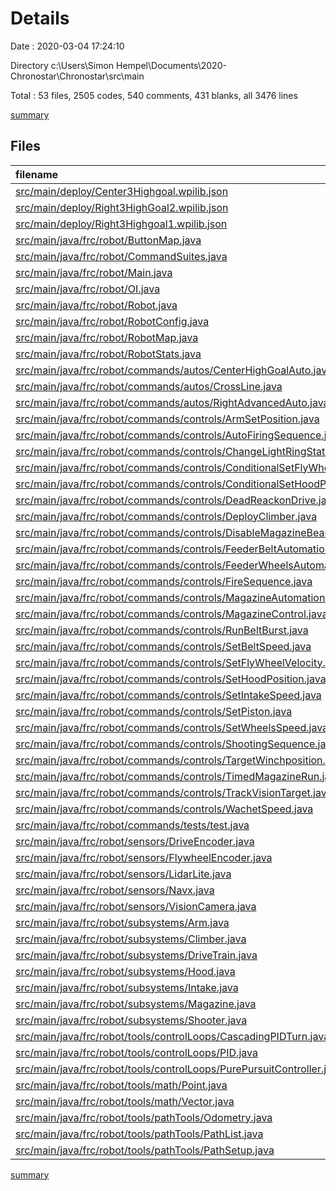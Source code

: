 # Details

Date : 2020-03-04 17:24:10

Directory c:\Users\Simon Hempel\Documents\2020-Chronostar\Chronostar\src\main

Total : 53 files,  2505 codes, 540 comments, 431 blanks, all 3476 lines

[summary](results.md)

## Files
| filename | language | code | comment | blank | total |
| :--- | :--- | ---: | ---: | ---: | ---: |
| [src/main/deploy/Center3Highgoal.wpilib.json](/src/main/deploy/Center3Highgoal.wpilib.json) | JSON | 1 | 0 | 0 | 1 |
| [src/main/deploy/Right3HighGoal2.wpilib.json](/src/main/deploy/Right3HighGoal2.wpilib.json) | JSON | 1 | 0 | 0 | 1 |
| [src/main/deploy/Right3Highgoal1.wpilib.json](/src/main/deploy/Right3Highgoal1.wpilib.json) | JSON | 1 | 0 | 0 | 1 |
| [src/main/java/frc/robot/ButtonMap.java](/src/main/java/frc/robot/ButtonMap.java) | Java | 98 | 11 | 4 | 113 |
| [src/main/java/frc/robot/CommandSuites.java](/src/main/java/frc/robot/CommandSuites.java) | Java | 33 | 9 | 6 | 48 |
| [src/main/java/frc/robot/Main.java](/src/main/java/frc/robot/Main.java) | Java | 9 | 16 | 5 | 30 |
| [src/main/java/frc/robot/OI.java](/src/main/java/frc/robot/OI.java) | Java | 8 | 10 | 4 | 22 |
| [src/main/java/frc/robot/Robot.java](/src/main/java/frc/robot/Robot.java) | Java | 126 | 6 | 18 | 150 |
| [src/main/java/frc/robot/RobotConfig.java](/src/main/java/frc/robot/RobotConfig.java) | Java | 122 | 9 | 21 | 152 |
| [src/main/java/frc/robot/RobotMap.java](/src/main/java/frc/robot/RobotMap.java) | Java | 108 | 6 | 36 | 150 |
| [src/main/java/frc/robot/RobotStats.java](/src/main/java/frc/robot/RobotStats.java) | Java | 18 | 9 | 4 | 31 |
| [src/main/java/frc/robot/commands/autos/CenterHighGoalAuto.java](/src/main/java/frc/robot/commands/autos/CenterHighGoalAuto.java) | Java | 18 | 14 | 4 | 36 |
| [src/main/java/frc/robot/commands/autos/CrossLine.java](/src/main/java/frc/robot/commands/autos/CrossLine.java) | Java | 9 | 14 | 4 | 27 |
| [src/main/java/frc/robot/commands/autos/RightAdvancedAuto.java](/src/main/java/frc/robot/commands/autos/RightAdvancedAuto.java) | Java | 16 | 14 | 4 | 34 |
| [src/main/java/frc/robot/commands/controls/ArmSetPosition.java](/src/main/java/frc/robot/commands/controls/ArmSetPosition.java) | Java | 13 | 11 | 5 | 29 |
| [src/main/java/frc/robot/commands/controls/AutoFiringSequence.java](/src/main/java/frc/robot/commands/controls/AutoFiringSequence.java) | Java | 9 | 14 | 4 | 27 |
| [src/main/java/frc/robot/commands/controls/ChangeLightRingState.java](/src/main/java/frc/robot/commands/controls/ChangeLightRingState.java) | Java | 13 | 11 | 5 | 29 |
| [src/main/java/frc/robot/commands/controls/ConditionalSetFlyWheelVelocity.java](/src/main/java/frc/robot/commands/controls/ConditionalSetFlyWheelVelocity.java) | Java | 23 | 14 | 8 | 45 |
| [src/main/java/frc/robot/commands/controls/ConditionalSetHoodPosition.java](/src/main/java/frc/robot/commands/controls/ConditionalSetHoodPosition.java) | Java | 24 | 14 | 9 | 47 |
| [src/main/java/frc/robot/commands/controls/DeadReackonDrive.java](/src/main/java/frc/robot/commands/controls/DeadReackonDrive.java) | Java | 35 | 14 | 10 | 59 |
| [src/main/java/frc/robot/commands/controls/DeployClimber.java](/src/main/java/frc/robot/commands/controls/DeployClimber.java) | Java | 10 | 14 | 5 | 29 |
| [src/main/java/frc/robot/commands/controls/DisableMagazineBeamBreaks.java](/src/main/java/frc/robot/commands/controls/DisableMagazineBeamBreaks.java) | Java | 23 | 14 | 8 | 45 |
| [src/main/java/frc/robot/commands/controls/FeederBeltAutomation.java](/src/main/java/frc/robot/commands/controls/FeederBeltAutomation.java) | Java | 8 | 14 | 4 | 26 |
| [src/main/java/frc/robot/commands/controls/FeederWheelsAutomation.java](/src/main/java/frc/robot/commands/controls/FeederWheelsAutomation.java) | Java | 8 | 14 | 4 | 26 |
| [src/main/java/frc/robot/commands/controls/FireSequence.java](/src/main/java/frc/robot/commands/controls/FireSequence.java) | Java | 9 | 16 | 5 | 30 |
| [src/main/java/frc/robot/commands/controls/MagazineAutomation.java](/src/main/java/frc/robot/commands/controls/MagazineAutomation.java) | Java | 8 | 14 | 4 | 26 |
| [src/main/java/frc/robot/commands/controls/MagazineControl.java](/src/main/java/frc/robot/commands/controls/MagazineControl.java) | Java | 26 | 14 | 10 | 50 |
| [src/main/java/frc/robot/commands/controls/RunBeltBurst.java](/src/main/java/frc/robot/commands/controls/RunBeltBurst.java) | Java | 9 | 14 | 4 | 27 |
| [src/main/java/frc/robot/commands/controls/SetBeltSpeed.java](/src/main/java/frc/robot/commands/controls/SetBeltSpeed.java) | Java | 23 | 14 | 8 | 45 |
| [src/main/java/frc/robot/commands/controls/SetFlyWheelVelocity.java](/src/main/java/frc/robot/commands/controls/SetFlyWheelVelocity.java) | Java | 14 | 11 | 6 | 31 |
| [src/main/java/frc/robot/commands/controls/SetHoodPosition.java](/src/main/java/frc/robot/commands/controls/SetHoodPosition.java) | Java | 13 | 11 | 6 | 30 |
| [src/main/java/frc/robot/commands/controls/SetIntakeSpeed.java](/src/main/java/frc/robot/commands/controls/SetIntakeSpeed.java) | Java | 13 | 11 | 5 | 29 |
| [src/main/java/frc/robot/commands/controls/SetPiston.java](/src/main/java/frc/robot/commands/controls/SetPiston.java) | Java | 27 | 12 | 11 | 50 |
| [src/main/java/frc/robot/commands/controls/SetWheelsSpeed.java](/src/main/java/frc/robot/commands/controls/SetWheelsSpeed.java) | Java | 23 | 14 | 8 | 45 |
| [src/main/java/frc/robot/commands/controls/ShootingSequence.java](/src/main/java/frc/robot/commands/controls/ShootingSequence.java) | Java | 9 | 14 | 5 | 28 |
| [src/main/java/frc/robot/commands/controls/TargetWinchposition.java](/src/main/java/frc/robot/commands/controls/TargetWinchposition.java) | Java | 13 | 11 | 5 | 29 |
| [src/main/java/frc/robot/commands/controls/TimedMagazineRun.java](/src/main/java/frc/robot/commands/controls/TimedMagazineRun.java) | Java | 30 | 14 | 10 | 54 |
| [src/main/java/frc/robot/commands/controls/TrackVisionTarget.java](/src/main/java/frc/robot/commands/controls/TrackVisionTarget.java) | Java | 30 | 14 | 12 | 56 |
| [src/main/java/frc/robot/commands/controls/WachetSpeed.java](/src/main/java/frc/robot/commands/controls/WachetSpeed.java) | Java | 20 | 11 | 5 | 36 |
| [src/main/java/frc/robot/commands/tests/test.java](/src/main/java/frc/robot/commands/tests/test.java) | Java | 19 | 14 | 8 | 41 |
| [src/main/java/frc/robot/sensors/DriveEncoder.java](/src/main/java/frc/robot/sensors/DriveEncoder.java) | Java | 30 | 0 | 6 | 36 |
| [src/main/java/frc/robot/sensors/FlywheelEncoder.java](/src/main/java/frc/robot/sensors/FlywheelEncoder.java) | Java | 5 | 9 | 4 | 18 |
| [src/main/java/frc/robot/sensors/LidarLite.java](/src/main/java/frc/robot/sensors/LidarLite.java) | Java | 24 | 9 | 5 | 38 |
| [src/main/java/frc/robot/sensors/Navx.java](/src/main/java/frc/robot/sensors/Navx.java) | Java | 70 | 0 | 7 | 77 |
| [src/main/java/frc/robot/sensors/VisionCamera.java](/src/main/java/frc/robot/sensors/VisionCamera.java) | Java | 110 | 0 | 13 | 123 |
| [src/main/java/frc/robot/subsystems/Arm.java](/src/main/java/frc/robot/subsystems/Arm.java) | Java | 102 | 23 | 11 | 136 |
| [src/main/java/frc/robot/subsystems/Climber.java](/src/main/java/frc/robot/subsystems/Climber.java) | Java | 40 | 10 | 5 | 55 |
| [src/main/java/frc/robot/subsystems/DriveTrain.java](/src/main/java/frc/robot/subsystems/DriveTrain.java) | Java | 246 | 10 | 28 | 284 |
| [src/main/java/frc/robot/subsystems/Hood.java](/src/main/java/frc/robot/subsystems/Hood.java) | Java | 99 | 18 | 7 | 124 |
| [src/main/java/frc/robot/subsystems/Intake.java](/src/main/java/frc/robot/subsystems/Intake.java) | Java | 36 | 10 | 6 | 52 |
| [src/main/java/frc/robot/subsystems/Magazine.java](/src/main/java/frc/robot/subsystems/Magazine.java) | Java | 84 | 14 | 7 | 105 |
| [src/main/java/frc/robot/subsystems/Shooter.java](/src/main/java/frc/robot/subsystems/Shooter.java) | Java | 67 | 13 | 7 | 87 |
| [src/main/java/frc/robot/tools/controlLoops/CascadingPIDTurn.java](/src/main/java/frc/robot/tools/controlLoops/CascadingPIDTurn.java) | Java | 49 | 10 | 11 | 70 |
| [src/main/java/frc/robot/tools/controlLoops/PID.java](/src/main/java/frc/robot/tools/controlLoops/PID.java) | Java | 93 | 1 | 14 | 108 |
| [src/main/java/frc/robot/tools/controlLoops/PurePursuitController.java](/src/main/java/frc/robot/tools/controlLoops/PurePursuitController.java) | Java | 265 | 22 | 14 | 301 |
| [src/main/java/frc/robot/tools/math/Point.java](/src/main/java/frc/robot/tools/math/Point.java) | Java | 33 | 0 | 3 | 36 |
| [src/main/java/frc/robot/tools/math/Vector.java](/src/main/java/frc/robot/tools/math/Vector.java) | Java | 32 | 0 | 2 | 34 |
| [src/main/java/frc/robot/tools/pathTools/Odometry.java](/src/main/java/frc/robot/tools/pathTools/Odometry.java) | Java | 146 | 16 | 16 | 178 |
| [src/main/java/frc/robot/tools/pathTools/PathList.java](/src/main/java/frc/robot/tools/pathTools/PathList.java) | Java | 27 | 9 | 12 | 48 |
| [src/main/java/frc/robot/tools/pathTools/PathSetup.java](/src/main/java/frc/robot/tools/pathTools/PathSetup.java) | Java | 35 | 0 | 10 | 45 |

[summary](results.md)